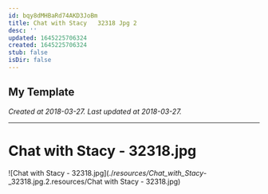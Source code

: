 ```yaml
---
id: bqy8dMHBaRd74AKD3JoBm
title: Chat with Stacy   32318 Jpg 2
desc: ''
updated: 1645225706324
created: 1645225706324
stub: false
isDir: false
---
```

My Template
---

_Created at 2018-03-27._
_Last updated at 2018-03-27._




---

# Chat with Stacy - 32318.jpg


![Chat with Stacy - 32318.jpg](./_resources/Chat_with_Stacy_-_32318.jpg.2.resources/Chat with Stacy - 32318.jpg)

